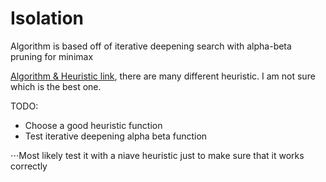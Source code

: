 # Isolation

Algorithm is based off of iterative deepening search with alpha-beta pruning for minimax

[Algorithm & Heuristic link](https://github.com/philferriere/aind-projects/blob/master/isolation/game_agent.py), there are many different heuristic. I am not sure which is the best one.

TODO:
* Choose a good heuristic function
* Test iterative deepening alpha beta function

⋅⋅⋅Most likely test it with a niave heuristic just to make sure that it works correctly
